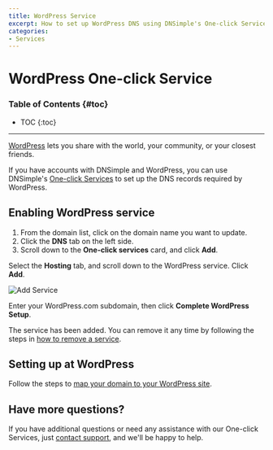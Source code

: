 ```yaml
---
title: WordPress Service
excerpt: How to set up WordPress DNS using DNSimple's One-click Service.
categories:
- Services
---
```


# WordPress One-click Service

### Table of Contents {#toc}

* TOC
{:toc}

---

[WordPress](http://wordpress.com) lets you share with the world, your community, or your closest friends. 

If you have accounts with DNSimple and WordPress, you can use DNSimple's [One-click Services](/categories/services/) to set up the DNS records required by WordPress. 

## Enabling WordPress service

1. From the domain list, click on the domain name you want to update.
2. Click the **DNS** tab on the left side.
3. Scroll down to the **One-click services** card, and click **Add**.

<!--- needs screenshot -->

Select the **Hosting** tab, and scroll down to the WordPress service. Click **Add**.

![Add Service](/files/services-wordpress.png)

Enter your WordPress.com subdomain, then click **Complete WordPress Setup**.

The service has been added. You can remove it any time by following the steps in [how to remove a service](/articles/services/#removing-services).

## Setting up at WordPress

Follow the steps to [map your domain to your WordPress site](https://wordpress.com/support/domains/map-existing-domain/).

## Have more questions? 

If you have additional questions or need any assistance with our One-click Services, just [contact support](https://dnsimple.com/feedback), and we'll be happy to help. 

